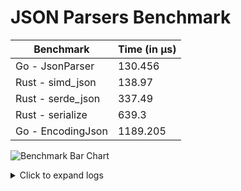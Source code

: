 # JSON Parsers Benchmark

| Benchmark | Time (in µs) |
|-----------|------|
| Go - JsonParser | 130.456 |
| Rust - simd_json | 138.97 |
| Rust - serde_json | 337.49 |
| Rust - serialize | 639.3 |
| Go - EncodingJson | 1189.205 |

![Benchmark Bar Chart](https://quickchart.io/chart?bkg=white&c=%7B%22data%22%3A%7B%22datasets%22%3A%5B%7B%22data%22%3A%5B130.456%2C138.97%2C337.49%2C639.3%2C1189.205%5D%2C%22label%22%3A%22Benchmark%20Results%22%7D%5D%2C%22labels%22%3A%5B%22Go%20-%20JsonParser%22%2C%22Rust%20-%20simd_json%22%2C%22Rust%20-%20serde_json%22%2C%22Rust%20-%20serialize%22%2C%22Go%20-%20EncodingJson%22%5D%7D%2C%22options%22%3A%7B%22scales%22%3A%7B%22yAxes%22%3A%5B%7B%22ticks%22%3A%7B%22beginAtZero%22%3Atrue%7D%7D%5D%7D%2C%22title%22%3A%7B%22display%22%3Atrue%2C%22text%22%3A%22Lower%20is%20Better%22%7D%7D%2C%22type%22%3A%22bar%22%7D)

<details><summary>Click to expand logs</summary>

Rust Benchmark Output:

```shell

running 0 tests

test result: ok. 0 passed; 0 failed; 0 ignored; 0 measured; 0 filtered out; finished in 0.00s

simd_json               time:   [138.97 µs 139.33 µs 139.97 µs]
Found 8 outliers among 100 measurements (8.00%)
  1 (1.00%) low mild
  2 (2.00%) high mild
  5 (5.00%) high severe

serde_json              time:   [337.49 µs 338.06 µs 338.96 µs]
Found 4 outliers among 100 measurements (4.00%)
  2 (2.00%) high mild
  2 (2.00%) high severe

rustc-serialize         time:   [639.30 µs 641.65 µs 644.48 µs]
Found 6 outliers among 100 measurements (6.00%)
  1 (1.00%) high mild
  5 (5.00%) high severe


```

Go Benchmark Output:

```shell
goos: linux
goarch: amd64
pkg: my-project
cpu: AMD EPYC 7763 64-Core Processor                
BenchmarkJsonParser   	    9174	    130456 ns/op
BenchmarkEncodingJson 	    1045	   1189205 ns/op
PASS
ok  	my-project	2.574s

```

</details>
